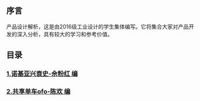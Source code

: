 ## 序言
产品设计解析，这是由2016级工业设计的学生集体编写。它将集合大家对产品开发的深入分析，具有较大的学习和参考价值。

## 目录
### [1.诺基亚兴衰史-佘粉红 编](./nokia.md)
### [2.共享单车ofo-陈欢 编](./ofo.md)



